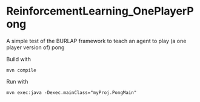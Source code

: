 # ReinforcementLearning_OnePlayerPong
A simple test of the BURLAP framework to teach an agent to play (a one player version of) pong

Build with

```
mvn compile
```

Run with

```
mvn exec:java -Dexec.mainClass="myProj.PongMain"
```